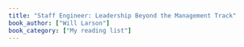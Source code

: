 ```yaml
---
title: "Staff Engineer: Leadership Beyond the Management Track"
book_author: ["Will Larson"]
book_category: ["My reading list"]
---
```

